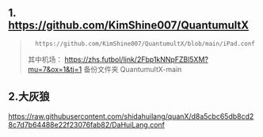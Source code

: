 ## 1. https://github.com/KimShine007/QuantumultX
>       https://github.com/KimShine007/QuantumultX/blob/main/iPad.conf
>    其中机场： https://zhs.futbol/link/2Fbp1kNNpFZBl5XM?mu=7&ox=1&tj=1
>    备份文件夹 QuantumultX-main

## 2.大灰狼
https://raw.githubusercontent.com/shidahuilang/quanX/d8a5cbc65db8cd28c7d7b64488e22f23076fab82/DaHuiLang.conf